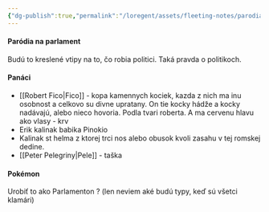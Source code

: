 ```yaml
---
{"dg-publish":true,"permalink":"/loregent/assets/fleeting-notes/parodia-na-parlament-napad/"}
---
```


#### Paródia na parlament

Budú to kreslené vtipy na to, čo robia politici. Taká pravda o politikoch.

#### Panáci
* [[Robert Fico\|Fico]] - kopa kamennych kociek, kazda z nich ma inu osobnost a celkovo su divne upratany. On tie kocky hádže a kocky nadávajú, alebo nieco hovoria. Podla tvari roberta. A ma cervenu hlavu ako vlasy - krv
* Erik kalinak babika Pinokio 
* Kalinak st helma z ktorej trci nos alebo obusok kvoli zasahu v tej romskej dedine.
* [[Peter Pelegriny\|Pele]] - taška 

#### Pokémon

Urobiť to ako Parlamenton ? (len neviem aké budú typy, keď sú všetci klamári)


